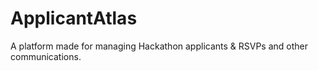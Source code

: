# ApplicantAtlas
A platform made for managing Hackathon applicants &amp; RSVPs and other communications.
